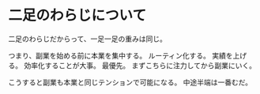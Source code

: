 # 二足のわらじについて
二足のわらじだからって、一足一足の重みは同じ。

つまり、副業を始める前に本業を集中する。
ルーティン化する。
実績を上げる。
効率化することが大事。
最優先。
まずこちらに注力してから副業にいく。

こうすると副業も本業と同じテンションで可能になる。
中途半端は一番むだ。
